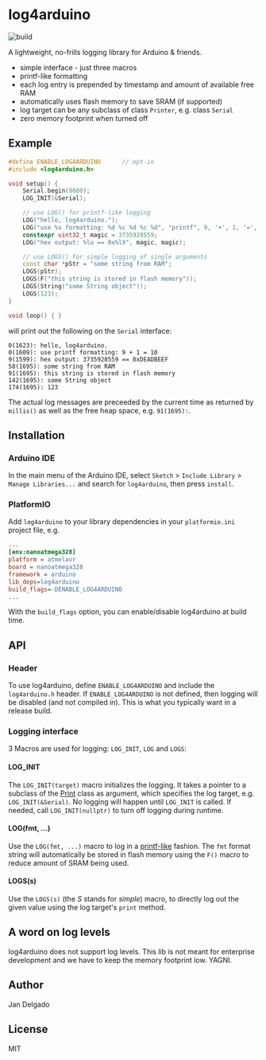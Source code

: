 # log4arduino

![build](https://github.com/jandelgado/log4arduino/workflows/build/badge.svg)

A lightweight, no-frills logging library for Arduino & friends.

* simple interface - just three macros
* printf-like formatting
* each log entry is prepended by timestamp and amount of available free RAM
* automatically uses flash memory to save SRAM (if supported)
* log target can be any subclass of class `Printer`, e.g. class `Serial`
* zero memory footprint when turned off

## Example

```c++
#define ENABLE_LOG4ARDUINO      // opt-in
#include <log4arduino.h>

void setup() {
    Serial.begin(9600);
    LOG_INIT(&Serial);

    // use LOG() for printf-like logging
    LOG("hello, log4arduino.");
    LOG("use %s formatting: %d %c %d %c %d", "printf", 9, '+', 1, '=', 10);
    constexpr uint32_t magic = 3735928559;
    LOG("hex output: %lu == 0x%lX", magic, magic);

    // use LOGS() for simple logging of single arguments
    const char *pStr = "some string from RAM";
    LOGS(pStr);
    LOGS(F("this string is stored in flash memory"));
    LOGS(String("some String object"));
    LOGS(123);
}

void loop() { }
```

will print out the following on the `Serial` interface:

```
0(1623): hello, log4arduino.
0(1609): use printf formatting: 9 + 1 = 10
9(1599): hex output: 3735928559 == 0xDEADBEEF
58(1695): some string from RAM
91(1695): this string is stored in flash memory
142(1695): some String object
174(1695): 123
```

The actual log messages are preceeded by the current time as returned by
`millis()` as well as the free heap space, e.g. `91(1695):`.

## Installation

### Arduino IDE

In the main menu of the Arduino IDE, select `Sketch` > `Include Library` >
`Manage Libraries...` and search for `log4arduino`, then press `install`.

### PlatformIO

Add `log4arduino` to your library dependencies in your `platformio.ini` project
file, e.g.

```ini
...
[env:nanoatmega328]
platform = atmelavr
board = nanoatmega328
framework = arduino
lib_deps=log4arduino
build_flags=-DENABLE_LOG4ARDUINO
...
```

With the `build_flags` option, you can enable/disable log4arduino at build time.

## API

### Header

To use log4arduino, define `ENABLE_LOG4ARDUINO` and include the `log4arduino.h`
header.  If `ENABLE_LOG4ARDUINO` is not defined, then logging will be disabled
(and not compiled in). This is what you typically want in a release build.

### Logging interface

3 Macros are used for logging: `LOG_INIT`, `LOG` and `LOGS`:

#### LOG_INIT

The `LOG_INIT(target)` macro initializes the logging. It takes a pointer to a
subclass of the [Print](https://github.com/arduino/Arduino/blob/master/hardware/arduino/avr/cores/arduino/Print.h)
class as argument, which specifies the log target, e.g. `LOG_INIT(&Serial)`. No
logging will happen until `LOG_INIT` is called. If needed, call
`LOG_INIT(nullptr)` to turn off logging during runtime.

#### LOG(fmt, ...)

Use the `LOG(fmt, ...)` macro to log in a
[printf-like](http://www.cplusplus.com/reference/cstdio/printf/) fashion. The
`fmt` format string will automatically be stored in flash memory using the
`F()` macro to reduce amount of SRAM being used.

#### LOGS(s)

Use the `LOGS(s)` (the *S* stands for *simple*) macro, to directly log out the
given value using the log target's `print` method.

## A word on log levels

log4arduino does not support log levels. This lib is not meant for enterprise
development and we have to keep the memory footprint low. YAGNI.

## Author

Jan Delgado

## License

MIT
